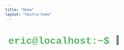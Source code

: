 ```yaml
---
title: "Home"
layout: "hextra-home"
---
```


<style>
@import url('https://fonts.googleapis.com/css2?family=JetBrains+Mono:wght@400;700&display=swap');

:root {
    --terminal-primary-text:rgb(189, 200, 211);
    --terminal-secondary-text:rgb(93, 184, 101);
    --terminal-content-text:rgb(219, 231, 242);
    --terminal-cursor-color:rgb(98, 123, 148);
}

.intro-section {
    padding: 0 10px;
    text-align: left;
    font-family: 'JetBrains Mono', 'SF Mono', 'Consolas', 'Menlo', 'Courier New', Courier, monospace;
    word-break: break-all;
    overflow-wrap: break-all;
}

.intro-section .intro-heading {
    font-size: 2rem;
    font-weight: bold;
    color: var(--terminal-secondary-text);
    margin-bottom: 20px;
    line-height: 1.2;
    min-height: 1.2em;
    position: relative;
}

.intro-section .intro-heading::before {
    content: "eric@localhost:~$ ";
    color: var(--terminal-secondary-text);
}

.intro-section #typed-text {
    color: var(--terminal-primary-text);
    font-weight: bold;
}

.intro-section .cursor {
    display: inline-block;
    width: 7px;
    background-color: var(--terminal-cursor-color);
    animation: blink 1.0s infinite;
    margin-left: 3px;
    height: 1em;
    vertical-align: -0.12em;
}

@keyframes blink {
    0%, 100% { opacity: 1; }
    50% { opacity: 0; }
}

.intro-section .intro-paragraph,
#grid-container {
    font-size: 1.2rem;
    font-weight: normal;
    color: var(--terminal-content-text);
    line-height: 1.65;
    margin-bottom: 20px;
    max-width: 100%;
    opacity: 0;
    transform: translateY(15px);
    transition: opacity 0.7s 0.2s cubic-bezier(0.25, 0.46, 0.45, 0.94),
                transform 0.7s 0.2s cubic-bezier(0.25, 0.46, 0.45, 0.94);
}

.intro-section .intro-paragraph.visible,
#grid-container.visible {
    opacity: 1;
    transform: translateY(0);
}

@media (max-width: 500px) {
    .intro-section .intro-heading {
        font-size: 1.5rem;
    }
    .intro-section .intro-paragraph {
        line-height: 1.45rem;
        font-size: 1rem;
    }
    .intro-section .intro-heading::before {
        content: "";
    }
    .intro-section .cursor {
        width: 4px;
        height: 0.9em;
        margin-left: 2px;
    }
}

</style>

<div class="intro-section">
    <h1 class="intro-heading">
        <span id="typed-text"></span><span class="cursor"></span>
    </h1>
    <p class="intro-paragraph">
        I'm a software engineer who loves building elegant, user-focused digital experiences. I enjoy solving problems, writing clean code, and creating scalable solutions that make a real impact.
    </p>
</div>

<div id="grid-container">
{{< hextra/feature-grid cols="3" >}}
    {{< hextra/feature-card
        icon="briefcase"
        title="Portfolio"
        subtitle="Explore my projects and contributions in software development, creative problem solving, and building impactful digital experiences."
        link="/portfolio/"
    >}}
    {{< hextra/feature-card
        icon="user"
        title="About Me"
        subtitle="Learn about my background, interests, and journey as a developer, and discover what drives my passion for technology."
        link="/about/"
    >}}
    {{< hextra/feature-card
        icon="pencil"
        title="Blog"
        subtitle="Read my thoughts and insights on technology, design, and the digital landscape, reflecting my passion for learning."
        link="/blog/"
    >}}
{{< /hextra/feature-grid >}}
</div>

<script>
document.addEventListener("DOMContentLoaded", () => {
    const typedTextSpan = document.getElementById("typed-text");
    const introParagraph = document.querySelector(".intro-section .intro-paragraph");
    const introHeading = document.querySelector(".intro-section .intro-heading");
    const gridContainer = document.getElementById("grid-container");
    const roles = ["Chung-Yu, Cheng.", "a passionate developer.", "a creative thinker.", "a problem solver."];
    const typingDelay = 100;
    const erasingDelay = 70;
    const delayAfterTypingRole = 4000;
    const delayAfterErasing = 500;
    const smallScreenWidth = 1200;

    function delay(ms) {
        return new Promise(resolve => setTimeout(resolve, ms));
    }

    async function typeString(element, str) {
        for (const char of str) {
            element.textContent += char;
            await delay(typingDelay);
        }
    }

    async function eraseString(element, keepStaticPartLength) {
        const currentText = element.textContent;
        for (let i = currentText.length; i > keepStaticPartLength; i--) {
            element.textContent = currentText.substring(0, i - 1);
            await delay(erasingDelay);
        }
    }

    async function waitForScreenResize() {
        while (window.innerWidth <= smallScreenWidth) {
            await delay(100);
        }
    }
    
    async function animateIntro() {
        if (!typedTextSpan || !introParagraph || !introHeading || !gridContainer) {
            console.error("Required elements for intro animation not found (typedTextSpan, introParagraph, introHeading, or gridContainer).");
            return;
        }
        const staticPrefix = "Hello, I'm ";
        await typeString(typedTextSpan, staticPrefix);
        let roleIndex = 0;
        await typeString(typedTextSpan, roles[roleIndex]);
        introParagraph.classList.add("visible");
        gridContainer.classList.add("visible");
        await waitForScreenResize();
        await delay(delayAfterTypingRole);
        while (true) {
            await eraseString(typedTextSpan, staticPrefix.length);
            await delay(delayAfterErasing);   
            roleIndex = (roleIndex + 1) % roles.length;
            await typeString(typedTextSpan, roles[roleIndex]);
            await delay(delayAfterTypingRole);
            await waitForScreenResize();
        }
    }

    animateIntro();
});
</script>